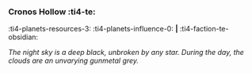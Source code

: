 ### Cronos Hollow :ti4-te:

:ti4-planets-resources-3: :ti4-planets-influence-0: __|__ :ti4-faction-te-obsidian:

_The night sky is a deep black, unbroken by any star.
During the day, the clouds are an unvarying gunmetal grey._
